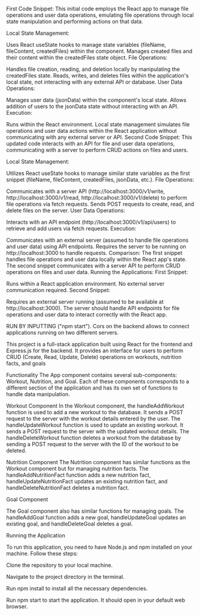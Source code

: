 First Code Snippet:
This initial code employs the React app to manage file operations and user data operations, emulating file operations through local state manipulation and performing actions on that data.

Local State Management:

Uses React useState hooks to manage state variables (fileName, fileContent, createdFiles) within the component.
Manages created files and their content within the createdFiles state object.
File Operations:

Handles file creation, reading, and deletion locally by manipulating the createdFiles state.
Reads, writes, and deletes files within the application's local state, not interacting with any external API or database.
User Data Operations:

Manages user data (jsonData) within the component's local state.
Allows addition of users to the jsonData state without interacting with an API.
Execution:

Runs within the React environment.
Local state management simulates file operations and user data actions within the React application without communicating with any external server or API.
Second Code Snippet:
This updated code interacts with an API for file and user data operations, communicating with a server to perform CRUD actions on files and users.

Local State Management:

Utilizes React useState hooks to manage similar state variables as the first snippet (fileName, fileContent, createdFiles, jsonData, etc.).
File Operations:

Communicates with a server API (http://localhost:3000/v1/write, http://localhost:3000/v1/read, http://localhost:3000/v1/delete) to perform file operations via fetch requests.
Sends POST requests to create, read, and delete files on the server.
User Data Operations:

Interacts with an API endpoint (http://localhost:3000/v1/api/users) to retrieve and add users via fetch requests.
Execution:

Communicates with an external server (assumed to handle file operations and user data) using API endpoints.
Requires the server to be running on http://localhost:3000 to handle requests.
Comparison:
The first snippet handles file operations and user data locally within the React app's state.
The second snippet communicates with a server API to perform CRUD operations on files and user data.
Running the Applications:
First Snippet:

Runs within a React application environment.
No external server communication required.
Second Snippet:

Requires an external server running (assumed to be available at http://localhost:3000).
The server should handle API endpoints for file operations and user data to interact correctly with the React app.

RUN BY INPUTTING ("npm start"). Cors on the backend allows to connect applications running on two different servers. 

This project is a full-stack application built using React for the frontend and Express.js for the backend. It provides an interface for users to perform CRUD (Create, Read, Update, Delete) operations on workouts, nutrition facts, and goals

Functionality
The App component contains several sub-components: Workout, Nutrition, and Goal. Each of these components corresponds to a different section of the application and has its own set of functions to handle data manipulation.

Workout Component
In the Workout component, the handleAddWorkout function is used to add a new workout to the database. It sends a POST request to the server with the workout details entered by the user. The handleUpdateWorkout function is used to update an existing workout. It sends a POST request to the server with the updated workout details. The handleDeleteWorkout function deletes a workout from the database by sending a POST request to the server with the ID of the workout to be deleted.

Nutrition Component
The Nutrition component has similar functions as the Workout component but for managing nutrition facts. The handleAddNutritionFact function adds a new nutrition fact, handleUpdateNutritionFact updates an existing nutrition fact, and handleDeleteNutritionFact deletes a nutrition fact.

Goal Component

The Goal component also has similar functions for managing goals. The handleAddGoal function adds a new goal, handleUpdateGoal updates an existing goal, and handleDeleteGoal deletes a goal.

Running the Application

To run this application, you need to have Node.js and npm installed on your machine. Follow these steps:

Clone the repository to your local machine.

Navigate to the project directory in the terminal.

Run npm install to install all the necessary dependencies.

Run npm start to start the application. It should open in your default web browser.